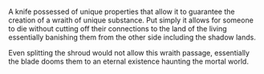 A knife possessed of unique properties that allow it to guarantee the creation of a wraith of unique substance. Put simply it allows for someone to die without cutting off their connections to the land of the living essentially banishing them from the other side including the shadow lands.

Even splitting the shroud would not allow this wraith passage, essentially the blade dooms them to an eternal existence haunting the mortal world.